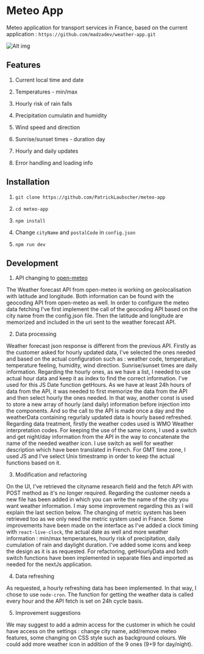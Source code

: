 # Meteo App

Meteo application for transport services in France, based on the current application : `https://github.com/madzadev/weather-app.git`


![Alt img](https://images.ctfassets.net/zlsyc9paq6sa/3uBrJ07WSM40FpolgjInHY/7d886cb4187b52194bf9b63c183a1d3a/1627637330_x.gif)

## Features

1. Current local time and date

2. Temperatures - min/max

3. Hourly risk of rain falls

4. Precipitation cumulatin and humidity

5. Wind speed and direction

6. Sunrise/sunset times - duration day

7. Hourly and daily updates

8. Error handling and loading info

## Installation

1. `git clone https://github.com/PatrickLaubscher/meteo-app`

2. `cd meteo-app`

3. `npm install`

4. Change `cityName` and `postalCode` in `config.json`

5. `npm run dev`

## Development

1. API changing to [open-meteo](https://open-meteo.com/)

The Weather forecast API from open-meteo is working on geolocalisation with latitude and longitude. Both information can be found with the geocoding API from open-meteo as well. In order to configure the meteo data fetching I've first implement the call of the geocoding API based on the city name from the config.json file. Then the latitude and longitude are memorized and included in the uri sent to the weather forecast API.

2. Data processing

Weather forecast json response is different from the previous API. Firstly as the customer asked for hourly updated data, I've selected the ones needed and based on the actual configuration such as : weather code, temperature, temperature feeling, humidity, wind direction. Sunrise/sunset times are daily information. Regarding the hourly ones, as we have a list, I needed to use actual hour data and keep it as index to find the correct information. I've used for this JS Date function getHours. 
As we have at least 24h hours of data from the API, it was needed to first memorize the data from the API and then select hourly the ones needed. In that way, another const is used to store a new array of hourly (and daily) information before injection into the components. And so the call to the API is made once a day and the weatherData containing regurlaly updated data is hourly based refreshed. 
Regarding data treatment, firstly the weather codes used is WMO Weather interpretation codes. For keeping the use of the same icons, I used a switch and get night/day information from the API in the way to concatenate the name of the needed weather icon. I use switch as well for weather description which have been translated in French. 
For GMT time zone, I used JS and I've select Unix timestramp in order to keep the actual functions based on it. 


3. Modification and refactoring 

On the UI, I've retrieved the cityname research field and the fetch API with POST method as it's no longer required. Regarding the customer needs a new file has been added in which you can write the name of the city you want weather information. I may some improvement regarding this as I will explain the last section below. The changing of metric system has been retrieved too as we only need the metric system used in France. 
Some improvements have been made on the interface as I've added a clock timing with `react-live-clock`, the actual date as well and more weather information : min/max temperatures, hourly risk of precipitation, daily cumulation of rain and daylight duration. I've added some icons and keep the design as it is as requested. 
For refactoring, getHourlyData and both switch functions have been implemented in separate files and imported as needed for the nextJs application. 

4. Data refreshing 

As requested, a hourly refreshing data has been implemented. In that way, I chose to use `node-cron`. The function for getting the weather data is called every hour and the API fetch is set on 24h cycle basis.

5. Improvement suggestions

We may suggest to add a admin access for the customer in which he could have access on the settings : change city name, add/remove meteo features, some changing on CSS style such as background colours. We could add more weather icon in addition of the 9 ones (9+9 for day/night). 